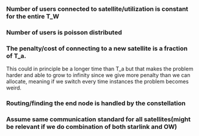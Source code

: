 ### Number of users connected to satellite/utilization is constant for the entire T_W

### Number of users is poisson distributed

### The penalty/cost of connecting to a new satellite is a fraction of T_a. 
This could in principle be a longer time than T_a but that makes the problem harder and able to grow to infinity since we give more penalty than we can allocate, meaning if we switch every time instances the problem becomes weird. 

### Routing/finding the end node is handled by the constellation

### 


###  Assume same communication standard for all satellites(might be relevant if we do combination of both starlink and OW)
